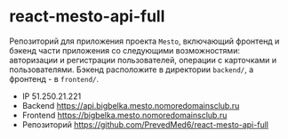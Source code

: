 # react-mesto-api-full
Репозиторий для приложения проекта `Mesto`, включающий фронтенд и бэкенд части приложения со следующими возможностями: авторизации и регистрации пользователей, операции с карточками и пользователями. Бэкенд расположите в директории `backend/`, а фронтенд - в `frontend/`.

* IP 51.250.21.221
* Backend https://api.bigbelka.mesto.nomoredomainsclub.ru
* Frontend https://bigbelka.mesto.nomoredomainsclub.ru
* Репозиторий https://github.com/PrevedMed6/react-mesto-api-full
